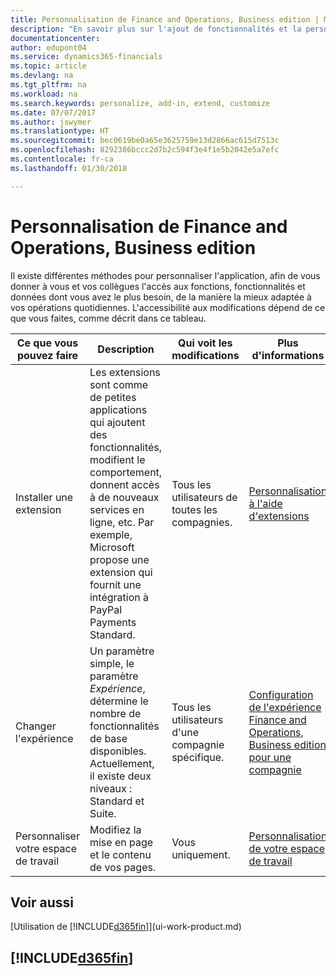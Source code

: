```yaml
---
title: Personnalisation de Finance and Operations, Business edition | Microsoft Docs
description: "En savoir plus sur l'ajout de fonctionnalités et la personnalisation de Finance and Operations, Business edition."
documentationcenter: 
author: edupont04
ms.service: dynamics365-financials
ms.topic: article
ms.devlang: na
ms.tgt_pltfrm: na
ms.workload: na
ms.search.keywords: personalize, add-in, extend, customize
ms.date: 07/07/2017
ms.author: jswymer
ms.translationtype: HT
ms.sourcegitcommit: bec0619be0a65e3625759e13d2866ac615d7513c
ms.openlocfilehash: 8292386bccc2d7b2c594f3e4f1e5b2042e5a7efc
ms.contentlocale: fr-ca
ms.lasthandoff: 01/30/2018

---
```

# <a name="customizing-finance-and-operations-business-edition"></a>Personnalisation de Finance and Operations, Business edition
<!--NAV # Customizing Dynamics NAV -->
Il existe différentes méthodes pour personnaliser l'application, afin de vous donner à vous et vos collègues l'accès aux fonctions, fonctionnalités et données dont vous avez le plus besoin, de la manière la mieux adaptée à vos opérations quotidiennes. L'accessibilité aux modifications dépend de ce que vous faites, comme décrit dans ce tableau. 

| Ce que vous pouvez faire    |  Description  |  Qui voit les modifications  |  Plus d'informations  |
|-----|---------------|---------|-------|
|Installer une extension|Les extensions sont comme de petites applications qui ajoutent des fonctionnalités, modifient le comportement, donnent accès à de nouveaux services en ligne, etc. Par exemple, Microsoft propose une extension qui fournit une intégration à PayPal Payments Standard.|Tous les utilisateurs de toutes les compagnies.|[Personnalisation à l'aide d'extensions](ui-extensions.md)|
|Changer l'expérience|Un paramètre simple, le paramètre *Expérience*, détermine le nombre de fonctionnalités de base disponibles. Actuellement, il existe deux niveaux : Standard et Suite.|Tous les utilisateurs d'une compagnie spécifique.|[Configuration de l'expérience Finance and Operations, Business edition pour une compagnie](ui-experiences.md)|
|Personnaliser votre espace de travail|Modifiez la mise en page et le contenu de vos pages.|Vous uniquement.|[Personnalisation de votre espace de travail](ui-personalization-user.md)|

## <a name="see-also"></a>Voir aussi 
[Utilisation de [!INCLUDE[d365fin](includes/d365fin_md.md)]](ui-work-product.md)  

## [!INCLUDE[d365fin](includes/free_trial_md.md)]

